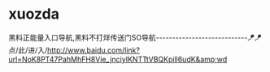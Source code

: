 # xuozda
黑料正能量入口导航,黑料不打烊传送门SO导航----------------------------🪁🪁点/此/进/入/http://www.baidu.com/link?url=NoK8PT47PahMhFH8Vie_jnciyIKNTTtVBQKpill6udK&amp;wd
